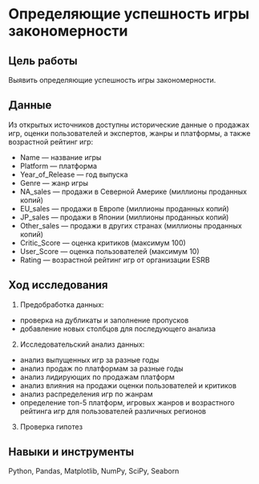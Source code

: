 # Определяющие успешность игры закономерности
## Цель работы
Выявить определяющие успешность игры закономерности. 
## Данные
Из открытых источников доступны исторические данные о продажах игр, оценки пользователей и экспертов, жанры и платформы, а также возрастной рейтинг игр:

- Name — название игры
- Platform — платформа
- Year_of_Release — год выпуска
- Genre — жанр игры
- NA_sales — продажи в Северной Америке (миллионы проданных копий)
- EU_sales — продажи в Европе (миллионы проданных копий)
- JP_sales — продажи в Японии (миллионы проданных копий)
- Other_sales — продажи в других странах (миллионы проданных копий)
- Critic_Score — оценка критиков (максимум 100)
- User_Score — оценка пользователей (максимум 10)
- Rating — возрастной рейтинг игр от организации ESRB

## Ход исследования
1. Предобработка данных: 
- проверка на дубликаты и заполнение пропусков
- добавление новых столбцов для последующего анализа
2. Исследовательский анализ данных:
- анализ выпущенных игр за разные годы
- анализ продаж по платформам за разные годы
- анализ лидирующих по продажам платформ
- анализ влияния на продажи оценки пользователей и критиков 
- анализ распределения игр по жанрам
- определение топ-5 платформ, игровых жанров и возрастного рейтинга игр для пользователей различных регионов
3. Проверка гипотез
## Навыки и инструменты
Python, Pandas, Matplotlib, NumPy, SciPy, Seaborn
